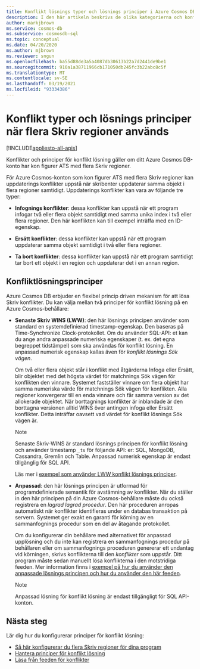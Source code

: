 ```yaml
---
title: Konflikt lösnings typer och lösnings principer i Azure Cosmos DB
description: I den här artikeln beskrivs de olika kategorierna och konflikt lösnings principerna i Azure Cosmos DB.
author: markjbrown
ms.service: cosmos-db
ms.subservice: cosmosdb-sql
ms.topic: conceptual
ms.date: 04/20/2020
ms.author: mjbrown
ms.reviewer: sngun
ms.openlocfilehash: ba55d88de3a5a4087db30613b22a7d2441de9be1
ms.sourcegitcommit: 910a1a38711966cb171050db245fc3b22abc8c5f
ms.translationtype: MT
ms.contentlocale: sv-SE
ms.lasthandoff: 03/19/2021
ms.locfileid: "93334386"
---
```

# <a name="conflict-types-and-resolution-policies-when-using-multiple-write-regions"></a>Konflikt typer och lösnings principer när flera Skriv regioner används
[!INCLUDE[appliesto-all-apis](includes/appliesto-all-apis.md)]

Konflikter och principer för konflikt lösning gäller om ditt Azure Cosmos DB-konto har kon figurer ATS med flera Skriv regioner.

För Azure Cosmos-konton som kon figurer ATS med flera Skriv regioner kan uppdaterings konflikter uppstå när skribenter uppdaterar samma objekt i flera regioner samtidigt. Uppdaterings konflikter kan vara av följande tre typer:

* **Infognings konflikter**: dessa konflikter kan uppstå när ett program infogar två eller flera objekt samtidigt med samma unika index i två eller flera regioner. Den här konflikten kan till exempel inträffa med en ID-egenskap.

* **Ersätt konflikter**: dessa konflikter kan uppstå när ett program uppdaterar samma objekt samtidigt i två eller flera regioner.

* **Ta bort konflikter**: dessa konflikter kan uppstå när ett program samtidigt tar bort ett objekt i en region och uppdaterar det i en annan region.

## <a name="conflict-resolution-policies"></a>Konfliktlösningsprinciper

Azure Cosmos DB erbjuder en flexibel princip driven mekanism för att lösa Skriv konflikter. Du kan välja mellan två principer för konflikt lösning på en Azure Cosmos-behållare:

* **Senaste Skriv WINS (LWW)**: den här lösnings principen använder som standard en systemdefinierad timestamp-egenskap. Den baseras på Time-Synchronize Clock-protokollet. Om du använder SQL-API: et kan du ange andra anpassade numeriska egenskaper (t. ex. det egna begreppet tidstämpel) som ska användas för konflikt lösning. En anpassad numerisk egenskap kallas även för *konflikt lösnings Sök vägen*. 

  Om två eller flera objekt står i konflikt med åtgärderna Infoga eller Ersätt, blir objektet med det högsta värdet för matchnings Sök vägen för konflikten den vinnare. Systemet fastställer vinnare om flera objekt har samma numeriska värde för matchnings Sök vägen för konflikten. Alla regioner konvergerar till en enda vinnare och får samma version av det allokerade objektet. När borttagnings konflikter är inblandade är den borttagna versionen alltid WINS över antingen infoga eller Ersätt konflikter. Detta inträffar oavsett vad värdet för konflikt lösnings Sök vägen är.

  > [!NOTE]
  > Senaste Skriv-WINS är standard lösnings principen för konflikt lösning och använder timestamp `_ts` för följande API: er: SQL, MongoDB, Cassandra, Gremlin och Table. Anpassad numerisk egenskap är endast tillgänglig för SQL API.

  Läs mer i [exempel som använder LWW konflikt lösnings principer](how-to-manage-conflicts.md).

* **Anpassad**: den här lösnings principen är utformad för programdefinierade semantik för avstämning av konflikter. När du ställer in den här principen på din Azure Cosmos-behållare måste du också registrera en *lagrad lagrad procedur*. Den här proceduren anropas automatiskt när konflikter identifieras under en databas transaktion på servern. Systemet ger exakt en garanti för körning av en sammanfognings procedur som en del av åtagande protokollet.  

  Om du konfigurerar din behållare med alternativet för anpassad upplösning och du inte kan registrera en sammanfognings procedur på behållaren eller om sammanfognings proceduren genererar ett undantag vid körningen, skrivs konflikterna till den *konflikter* som uppstår. Ditt program måste sedan manuellt lösa konflikterna i den motstridiga feeden. Mer information finns i [exempel på hur du använder den anpassade lösnings principen och hur du använder den här feeden](how-to-manage-conflicts.md).

  > [!NOTE]
  > Anpassad lösning för konflikt lösning är endast tillgängligt för SQL API-konton.

## <a name="next-steps"></a>Nästa steg

Lär dig hur du konfigurerar principer för konflikt lösning:

* [Så här konfigurerar du flera Skriv regioner för dina program](how-to-multi-master.md)
* [Hantera principer för konflikt lösning](how-to-manage-conflicts.md)
* [Läsa från feeden för konflikter](how-to-manage-conflicts.md#read-from-conflict-feed)
